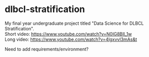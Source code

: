 # dlbcl-stratification <br />
My final year undergraduate project titled "Data Science for DLBCL Stratification". <br />
Short video: https://www.youtube.com/watch?v=N0IG8BIl_1w <br />
Long video: https://www.youtube.com/watch?v=4lgxvvI3mAs&t <br />

Need to add requirements/environment?